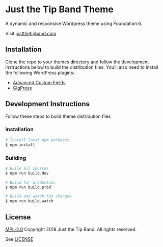 # Just the Tip Band Theme

A dynamic and responsive Wordpress theme using Foundation 6.

Visit [justthetipband.com](https://www.justthetipband.com)

## Installation

Clone the repo to your themes directory and follow the development instructions below to build the distribution files. You'll also need to install the following WordPress plugins:

+ [Advanced Custom Fields](https://www.advancedcustomfields.com/)
+ [GigPress](http://gigpress.com/)

## Development Instructions

Follow these steps to build theme distribution files

### Installation
```sh
# Install local npm packages
$ npm install
```

### Building
```sh
# Build all sources
$ npm run build.dev
```

```sh
# Build for production
$ npm run build.prod
```

```sh
# Build and watch for changes
$ npm run build.watch
```

## License
[MPL-2.0](https://www.mozilla.org/en-US/MPL/2.0/) Copyright 2018 Just the Tip Band. All rights reserved.

See [LICENSE](LICENSE)
